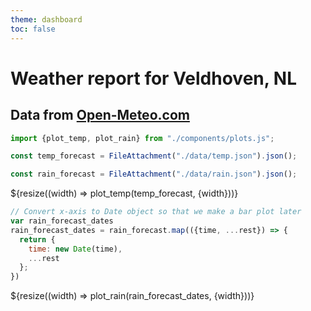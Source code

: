 ```yaml
---
theme: dashboard
toc: false
---
```


# Weather report for Veldhoven, NL

## Data from [Open-Meteo.com](https://open-meteo.com/)

```js
import {plot_temp, plot_rain} from "./components/plots.js";
```

```js
const temp_forecast = FileAttachment("./data/temp.json").json();
```

```js
const rain_forecast = FileAttachment("./data/rain.json").json();
```

<!--- Re-render whenever the container resizes --->
<div class="grid grid-cols-1">
    <div class="card">${resize((width) => plot_temp(temp_forecast, {width}))} </div>
</div>

```js
// Convert x-axis to Date object so that we make a bar plot later
var rain_forecast_dates
rain_forecast_dates = rain_forecast.map(({time, ...rest}) => {
  return {
    time: new Date(time),
    ...rest
  };
})
```

<div class="grid grid-cols-1">
    <div class="card">${resize((width) => plot_rain(rain_forecast_dates, {width}))} </div>
</div>